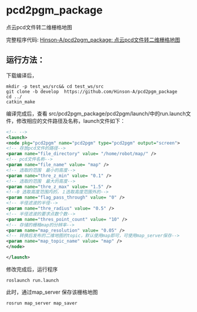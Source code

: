 # pcd2pgm_package
点云pcd文件转二维栅格地图

完整程序代码: [Hinson-A/pcd2pgm_package: 点云pcd文件转二维栅格地图](https://github.com/Hinson-A/pcd2pgm_package)

## 运行方法：

下载编译后，

```shell
mkdir -p test_ws/src&& cd test_ws/src
git clone -b develop  https://github.com/Hinson-A/pcd2pgm_package
cd ../
catkin_make
```

编译完成后，查看 src/pcd2pgm_package/pcd2pgm/launch/中的run.launch文件，修改相应的文件路径及名称，launch文件如下：

```xml
<!-- -->
<launch>
<node pkg="pcd2pgm" name="pcd2pgm" type="pcd2pgm" output="screen">
<!-- 存放pcd文件的路径-->
<param name="file_directory" value= "/home/robot/map/" />
<!-- pcd文件名称-->
<param name="file_name" value= "map" />
<!-- 选取的范围　最小的高度-->
<param name="thre_z_min" value= "0.1" />
<!-- 选取的范围　最大的高度-->
<param name="thre_z_max" value= "1.5" />
<!--0 选取高度范围内的，１选取高度范围外的-->
<param name="flag_pass_through" value= "0" />
<!-- 半径滤波的半径-->
<param name="thre_radius" value= "0.5" />
<!-- 半径滤波的要求点数个数-->
<param name="thres_point_count" value= "10" />
<!-- 存储的栅格map的分辨率-->
<param name="map_resolution" value= "0.05" />
<!-- 转换后发布的二维地图的topic，默认使用map即可，可使用map_server保存-->
<param name="map_topic_name" value= "map" />
</node>

</launch>

```

修改完成后，运行程序

```shell
roslaunch run.launch
```

此时，通过map_server 保存该栅格地图

```shell
rosrun map_server map_saver
```


